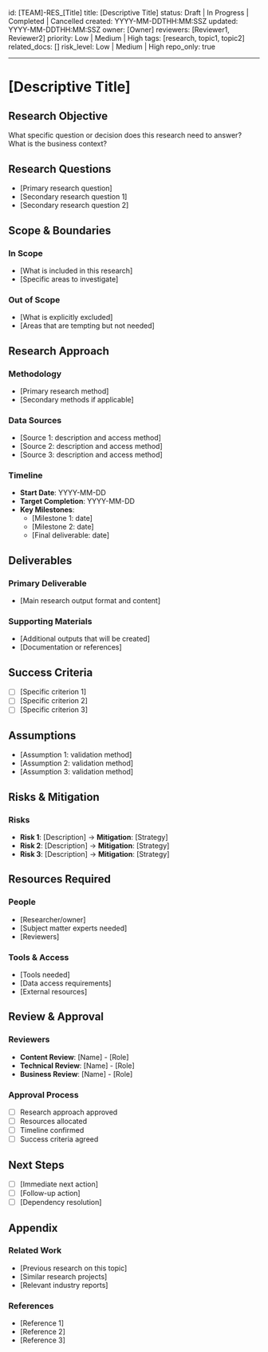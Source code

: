 <!-- markdownlint-disable MD003 MD022 -->
<!-- markdownlint-disable MD041 -->

## <!-- markdownlint-disable MD025 -->

id: [TEAM]-RES\_[Title]
title: [Descriptive Title]
status: Draft | In Progress | Completed | Cancelled
created: YYYY-MM-DDTHH:MM:SSZ
updated: YYYY-MM-DDTHH:MM:SSZ
owner: [Owner]
reviewers: [Reviewer1, Reviewer2]
priority: Low | Medium | High
tags: [research, topic1, topic2]
related_docs: []
risk_level: Low | Medium | High
repo_only: true

---

# [Descriptive Title]

## Research Objective

What specific question or decision does this research need to answer? What is the business context?

## Research Questions

- [Primary research question]
- [Secondary research question 1]
- [Secondary research question 2]

## Scope & Boundaries

### In Scope

- [What is included in this research]
- [Specific areas to investigate]

### Out of Scope

- [What is explicitly excluded]
- [Areas that are tempting but not needed]

## Research Approach

### Methodology

- [Primary research method]
- [Secondary methods if applicable]

### Data Sources

- [Source 1: description and access method]
- [Source 2: description and access method]
- [Source 3: description and access method]

### Timeline

- **Start Date**: YYYY-MM-DD
- **Target Completion**: YYYY-MM-DD
- **Key Milestones**:
  - [Milestone 1: date]
  - [Milestone 2: date]
  - [Final deliverable: date]

## Deliverables

### Primary Deliverable

- [Main research output format and content]

### Supporting Materials

- [Additional outputs that will be created]
- [Documentation or references]

## Success Criteria

- [ ] [Specific criterion 1]
- [ ] [Specific criterion 2]
- [ ] [Specific criterion 3]

## Assumptions

- [Assumption 1: validation method]
- [Assumption 2: validation method]
- [Assumption 3: validation method]

## Risks & Mitigation

### Risks

- **Risk 1**: [Description] → **Mitigation**: [Strategy]
- **Risk 2**: [Description] → **Mitigation**: [Strategy]
- **Risk 3**: [Description] → **Mitigation**: [Strategy]

## Resources Required

### People

- [Researcher/owner]
- [Subject matter experts needed]
- [Reviewers]

### Tools & Access

- [Tools needed]
- [Data access requirements]
- [External resources]

## Review & Approval

### Reviewers

- **Content Review**: [Name] - [Role]
- **Technical Review**: [Name] - [Role]
- **Business Review**: [Name] - [Role]

### Approval Process

- [ ] Research approach approved
- [ ] Resources allocated
- [ ] Timeline confirmed
- [ ] Success criteria agreed

## Next Steps

- [ ] [Immediate next action]
- [ ] [Follow-up action]
- [ ] [Dependency resolution]

## Appendix

### Related Work

- [Previous research on this topic]
- [Similar research projects]
- [Relevant industry reports]

### References

- [Reference 1]
- [Reference 2]
- [Reference 3]
